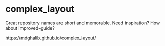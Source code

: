 # complex_layout
Great repository names are short and memorable. Need inspiration? How about improved-guide?

https://mdghalib.github.io/complex_layout/

